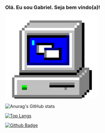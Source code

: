 ### Olá. Eu sou Gabriel. Seja bem vindo(a)!
<img src=https://github.com/TheDudeThatCode/TheDudeThatCode/blob/master/Assets/PC.gif width="300">

![Anurag's GitHub stats](https://github-readme-stats.vercel.app/api?username=gabriel-cavalcante-de-jesus-oliveira&show_icons=true&theme=radical)

[![Top Langs](https://github-readme-stats.vercel.app/api/top-langs/?username=gabriel-cavalcante-de-jesus-oliveira)](https://github.com/anuraghazra/github-readme-stats)

[![Github Badge](https://img.shields.io/badge/-Github-000?style=flat-square&logo=Github&logoColor=white&link=https://github.com)](https://github.com)
